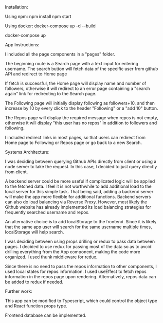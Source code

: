 Installation:

Using npm:
npm install
npm start

Using docker:
docker-compose up -d --build

docker-compose up

App Instructions:

I included all the page components in a "pages" folder.

The beginning route is a Search page with a text input for entering username. The search button will fetch data of the specific user from github API and redirect to Home page

If fetch is successful, the Home page will display name and number of followers, otherwise it will redirect to an error page containing a "search again" link for redirecting to the Search page.

The Following page will initially display following as followers+10, and then increase by 10 by every click to the header "Following" or a "add 10" button.

The Repos page will display the required message when repos is not empty, otherwise it will display "this user has no repos" in addition to followers and following.

I included redirect links in most pages, so that users can redirect from Home page to Following or Repos page or go back to a new Search.

Systems Architecture:

I was deciding between querying Github APIs directly from client or using a node server to take the request. In this case, I decided to just query directly from client.

A backend server could be more useful if complicated logic will be applied to the fetched data. I feel it is not worthwhile to add additional load to the local server for this simple task. That being said, adding a backend server will make the app more flexible for additional functions. Backend servers can also do load balancing via Reverse Proxy. However, most likely the Github website has already implemented its load balancing strategies for frequently searched username and repos.

An alternative choice is to add localStorage to the frontend. Since it is likely that the same app user will search for the same username multiple times, localStorage will help search.

I was deciding between using props drilling or redux to pass data between pages. I decided to use redux for passing most of the data so as to avoid drilling everything from the App component, making the code more organized. I used thunk middleware for redux.

Since there is no need to pass the repos information to other components, I used local states for repos information. I used useEffect to fetch repos information in the repos page upon rendering. Alternatively, repos data can be added to redux if needed.

Further work:

This app can be modified to Typescript, which could control the object type and React function props type.

Frontend database can be implemented.
